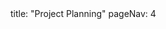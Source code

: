 <frontmatter>
title: "Project Planning"
pageNav: 4
</frontmatter>

<include src="container-inPage-asFlat.md" boilerplate />
